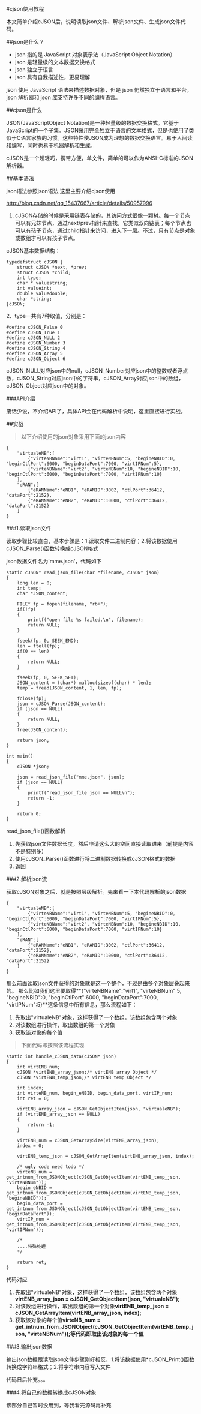 #cjson使用教程

本文简单介绍cJSON后，说明读取json文件、解析json文件、生成json文件代码。

##json是什么？

- json 指的是 JavaScript 对象表示法（JavaScript Object Notation）
- json 是轻量级的文本数据交换格式
- json 独立于语言 
- json 具有自我描述性，更易理解

json 使用 JavaScript 语法来描述数据对象，但是 json 仍然独立于语言和平台。json 解析器和 json 库支持许多不同的编程语言。

##cjson是什么

JSON(JavaScriptObject Notation)是一种轻量级的数据交换格式。它基于JavaScript的一个子集。JSON采用完全独立于语言的文本格式，但是也使用了类似于C语言家族的习惯。这些特性使JSON成为理想的数据交换语言。易于人阅读和编写，同时也易于机器解析和生成。

cJSON是一个超轻巧，携带方便，单文件，简单的可以作为ANSI-C标准的JSON解析器。

##基本语法

json语法参照json语法,这里主要介绍cjson使用

http://blog.csdn.net/qq_15437667/article/details/50957996


1. cJSON存储的时候是采用链表存储的，其访问方式很像一颗树。每一个节点可以有兄妹节点，通过next/prev指针来查找，它类似双向链表；每个节点也可以有孩子节点，通过child指针来访问，进入下一层。不过，只有节点是对象或数组才可以有孩子节点。

cJSON基本数据结构：

```
typedefstruct cJSON {
	struct cJSON *next, *prev;
	struct cJSON *child;
	int type;
	char * valuestring;
	int valueint;
	double valuedouble;
	char *string;
}cJSON;
```

2、type一共有7种取值，分别是：

```
#define cJSON_False 0
#define cJSON_True 1
#define cJSON_NULL 2
#define cJSON_Number 3
#define cJSON_String 4
#define cJSON_Array 5
#define cJSON_Object 6
```

cJSON_NULL对应json中的null，cJSON_Number对应json中的整数或者浮点数，cJSON_String对应json中的字符串，cJSON_Array对应json中的数组，cJSON_Object对应json中的对象。

###API介绍

废话少说，不介绍API了，具体API会在代码解析中说明，这里直接进行实战。

##实战

> 以下介绍使用的json对象采用下面的json内容

```
{
    "virtualeNB":[
        {"virteNBName":"virt1", "virteNBNum":5, "begineNBID":0, "beginCtlPort":6000, "beginDataPort":7000, "virtIPNum":5},
        {"virteNBName":"virt2", "virteNBNum":10, "begineNBID":10, "beginCtlPort":6000, "beginDataPort":7000, "virtIPNum":10}
    ],
    "eRAN":[
        {"eRANName":"eNB1", "eRANID":3002, "ctlPort":36412, "dataPort":2152},
        {"eRANName":"eNB2", "eRANID":10000, "ctlPort":36412, "dataPort":2152}
    ]
}
```

###1.读取json文件

读取步骤比较直白，基本步骤是：1.读取文件二进制内容；2.将该数据使用cJSON_Parse()函数转换成cJSON格式

json数据文件名为'mme.json'，代码如下

```
static cJSON* read_json_file(char *filename, cJSON* json)
{
	long len = 0;
	int temp;
	char *JSON_content;
	
	FILE* fp = fopen(filename, "rb+");
    if(!fp)
    {
    	printf("open file %s failed.\n", filename);
        return NULL;
    }

	fseek(fp, 0, SEEK_END);
	len = ftell(fp);
	if(0 == len)
    {
        return NULL;
    }

	fseek(fp, 0, SEEK_SET);
    JSON_content = (char*) malloc(sizeof(char) * len);
    temp = fread(JSON_content, 1, len, fp);

	fclose(fp);
	json = cJSON_Parse(JSON_content);
	if (json == NULL)
	{
		return NULL;
	}
	free(JSON_content);
	
	return json;
}

int main()
{
	cJSON *json;

	json = read_json_file("mme.json", json);
	if (json == NULL)
	{
		printf("read_json_file json == NULL\n");
		return -1;
	}

	return 0;
}
```
read_json_file()函数解析

1. 先获取json文件数据长度，然后申请这么大的空间直接读取进来（前提是内容不是特别多）
2. 使用cJSON_Parse()函数进行将二进制数据转换成cJSON格式的数据
3. 返回

###2.解析json流

获取cJSON对象之后，就是按照层级解析。先来看一下本代码解析的json数据

```
{
    "virtualeNB":[
        {"virteNBName":"virt1", "virteNBNum":5, "begineNBID":0, "beginCtlPort":6000, "beginDataPort":7000, "virtIPNum":5},
        {"virteNBName":"virt2", "virteNBNum":10, "begineNBID":10, "beginCtlPort":6000, "beginDataPort":7000, "virtIPNum":10}
    ],
    "eRAN":[
        {"eRANName":"eNB1", "eRANID":3002, "ctlPort":36412, "dataPort":2152},
        {"eRANName":"eNB2", "eRANID":10000, "ctlPort":36412, "dataPort":2152}
    ]
}
```
那么前面读取json文件获得的对象就是这一个整个，不过是由多个对象层叠起来的。
那么比如我们这里要取得**{"virteNBName":"virt1", "virteNBNum":5, "begineNBID":0, "beginCtlPort":6000, "beginDataPort":7000, "virtIPNum":5}**这条信息中所有信息，那么流程如下：

1. 先取出"virtualeNB"对象，这样获得了一个数组，该数组包含两个对象
2. 对该数组进行操作，取出数组的第一个对象
3. 获取该对象的每个值

> 下面代码即按照该流程实现

```
static int handle_cJSON_data(cJSON* json)
{
	int virtENB_num;
	cJSON *virtENB_array_json;/* virtENB array Object */
	cJSON *virtENB_temp_json;/* virtENB temp Object */
	
	int index;
	int virteNB_num, begin_eNBID, begin_data_port, virtIP_num;
	int ret = 0;
	
	virtENB_array_json = cJSON_GetObjectItem(json, "virtualeNB");
	if (virtENB_array_json == NULL)
	{
		return -1;
	}

	virtENB_num = cJSON_GetArraySize(virtENB_array_json);
	index = 0;
	
	virtENB_temp_json = cJSON_GetArrayItem(virtENB_array_json, index);

	/* ugly code need todo */
	virteNB_num = get_intnum_from_JSONObject(cJSON_GetObjectItem(virtENB_temp_json, "virteNBNum"));
	begin_eNBID = get_intnum_from_JSONObject(cJSON_GetObjectItem(virtENB_temp_json, "begineNBID"));
	begin_data_port = get_intnum_from_JSONObject(cJSON_GetObjectItem(virtENB_temp_json, "beginDataPort"));
	virtIP_num = get_intnum_from_JSONObject(cJSON_GetObjectItem(virtENB_temp_json, "virtIPNum"));

	/*
	....特殊处理
	*/

	return ret;
}
```

代码对应

1. 先取出"virtualeNB"对象，这样获得了一个数组，该数组包含两个对象**virtENB_array_json = cJSON_GetObjectItem(json, "virtualeNB");**
2. 对该数组进行操作，取出数组的第一个对象**virtENB_temp_json = cJSON_GetArrayItem(virtENB_array_json, index);**
3. 获取该对象的每个值**virteNB_num = get_intnum_from_JSONObject(cJSON_GetObjectItem(virtENB_temp_json, "virteNBNum"));等代码即取出该对象的每一个值**

###3.输出json数据

输出json数据跟读取json文件步骤刚好相反，1.将该数据使用*cJSON_Print()函数转换成字符串格式；2.将字符串内容写入文件

代码日后补充。。。

###4.将自己的数据转换成cJSON对象

该部分自己暂时没用到，等我看完源码再补充